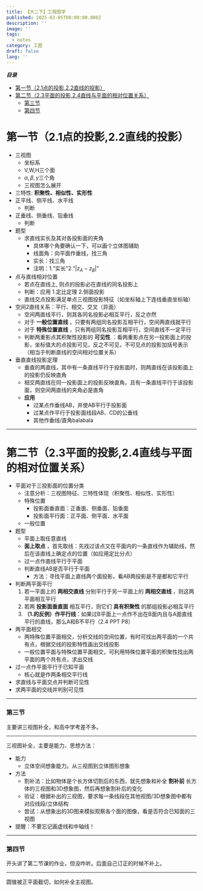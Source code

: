 ```yaml
---
title: 【大二下】工程图学
published: 2025-03-05T00:00:00.000Z
description: ''
image: ''
tags:
  - notes
category: 工图
draft: false
lang: ''
---
```

***目录***

<!-- toc -->

- [第一节（2.1点的投影,2.2直线的投影）](#%E7%AC%AC%E4%B8%80%E8%8A%8221%E7%82%B9%E7%9A%84%E6%8A%95%E5%BD%B122%E7%9B%B4%E7%BA%BF%E7%9A%84%E6%8A%95%E5%BD%B1)
- [第二节（2.3平面的投影,2.4直线与平面的相对位置关系）](#%E7%AC%AC%E4%BA%8C%E8%8A%8223%E5%B9%B3%E9%9D%A2%E7%9A%84%E6%8A%95%E5%BD%B124%E7%9B%B4%E7%BA%BF%E4%B8%8E%E5%B9%B3%E9%9D%A2%E7%9A%84%E7%9B%B8%E5%AF%B9%E4%BD%8D%E7%BD%AE%E5%85%B3%E7%B3%BB)
    + [第三节](#%E7%AC%AC%E4%B8%89%E8%8A%82)
    + [第四节](#%E7%AC%AC%E5%9B%9B%E8%8A%82)

<!-- tocstop -->

# 第一节（2.1点的投影,2.2直线的投影）
- 三视图
    - 坐标系
    - V,W,H三个面
    - $\alpha,\beta,\gamma$三个角
    - 三视图怎么展开
- 三特性: **积聚性、相似性、实形性**
- 正平线、侧平线、水平线
    - 判断
- 正垂线、侧垂线、铅垂线
    - 判断
- 题型
    - 求直线实长及其对各投影面的夹角
        - 具体哪个角要确认一下，可以画个立体图辅助
        - 线面角：向平面作垂线，找三角
        - 实长：找三角
        - 注明：1.“实长”2.“$\lvert z_A - z_B \rvert$”
- 点与直线相对位置
    - 若点在直线上,  则点的投影必在直线的同名投影上
    - 判断：应用 1.定比定理 2.侧面投影
    - 直线交点投影满足单点三视图投影特征（如坐标轴上下连线垂直坐标轴）
- 空间2直线关系：平行、相交、交叉（异面）
    - 空间两直线平行，则其各同名投影必相互平行，反之亦然
    - 对于 **一般位置直线** ，只要有两组同名投影互相平行，空间两直线就平行
    - 对于 **特殊位置直线** ，只有两组同名投影互相平行，空间直线不一定平行
    - 判断两重影点其积聚性投影的 **可见性** ：看两重影点在另一投影面上的投影，坐标值大的点投影可见，反之不可见，不可见点的投影加括号表示（相当于判断直线的空间相对位置关系）
- 垂直直线投影定理
    - 垂直的两直线，其中有一条直线平行于投影面时，则两直线在该投影面上的投影仍反映直角
    - 相交两直线在同一投影面上的投影反映直角，且有一条直线平行于该投影面，则空间两直线的夹角必是直角
    - **应用**
        - 过某点作垂线AB，并使AB平行于投影面
        - 过某点作平行于投影面线段AB、CD的公垂线
        - 其他作垂线/直角balabala

---

# 第二节（2.3平面的投影,2.4直线与平面的相对位置关系）
- 平面对于三投影面的位置分类
    - 注意分析：三视图特征、三特性体现（积聚性、相似性、实形性）
    - 特殊位置
        - 投影面垂直面：正垂面、侧垂面、铅垂面
        - 投影面平行面：正平面、侧平面、水平面
    - 一般位置
- 题型
    - 平面上取任意直线
    - **面上取点** ，首先取线：先找过该点又在平面内的一条直线作为辅助线，然后在该直线上确定点的位置（如应用定比分点）
    - 过一点作直线平行于平面
    - 判断直线AB是否平行于平面
        - 方法：寻找平面上直线两个面投影，看AB两投影是不是都和它平行
- 判断两平面平行
    1. 若一平面上的 **两相交直线** 分别平行于另一平面上的 **两相交直线** ，则这两平面相互平行
    2. 若两 **投影面垂直面** 相互平行，则它们 **具有积聚性** 的那组投影必相互平行
    3. **（1.的反例）作平行线**：如果过B平面上一点作不出在B面内且与A面直线平行的直线，那么A和B不平行（2.4 PPT P8）
- 两平面相交
    - 两特殊位置平面相交，分析交线的空间位置，有时可找出两平面的一个共有点，根据交线的投影特性画出交线投影
    - 一般位置平面与特殊位置平面相交，可利用特殊位置平面的积聚性找出两平面的两个共有点，求出交线
- 过一点作平面平行于已知平面
    - 核心就是作两条相交平行线
- 求直线与平面交点并判断可见性
- 求两平面的交线并判别可见性

---

### 第三节
主要讲三视图补全，和高中学考差不多。

---
三视图补全，主要是能力、思想方法：
- 能力
    - 立体空间想象能力。从三视图到立体图形想象
- 方法
    - 割补法：比如物体是个长方体切割后的东西，就先想象和补全 **割补前** 长方体的三视图和3D想象图，然后再想象割补后的变化
    - 验证：根据补出的三视图，要求每一条线段在其他视图/3D想象图中都有对应线段/立体结构
    - 尝试：从想象出的3D图来模拟观察各个面的图像，看是否符合已知面的三视图
- 提醒：不要忘记画虚线和中轴线！

---

### 第四节

开头讲了第二节课的作业，但没咋听。后面自己订正的时候不补上。

---
圆锥被正平面截切，如何补全主视图。




